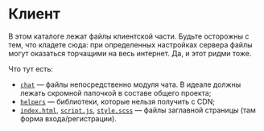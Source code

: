 # Клиент
В этом каталоге лежат файлы клиентской части. Будьте осторожны с тем, что кладете сюда: при определенных настройках
сервера файлы могут оказаться торчащими на весь интернет. Да, и этот ридми тоже.

Что тут есть:
* [`chat`](./chat/) — файлы непосредственно модуля чата. В идеале должны лежать скромной папочкой в составе общего проекта;
* [`helpers`](./helpers/) — библиотеки, которые нельзя получить с CDN;
* [`index.html`](./index.html), [`script.js`](./script.js), [`style.scss`](./style.scss) — файлы заглавной
  страницы (там форма входа/регистрации).
